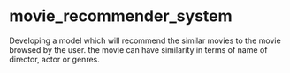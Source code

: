 # movie_recommender_system
Developing a model which will recommend the similar movies to the movie browsed by the user. the movie can have similarity in terms of name of director, actor or genres.
